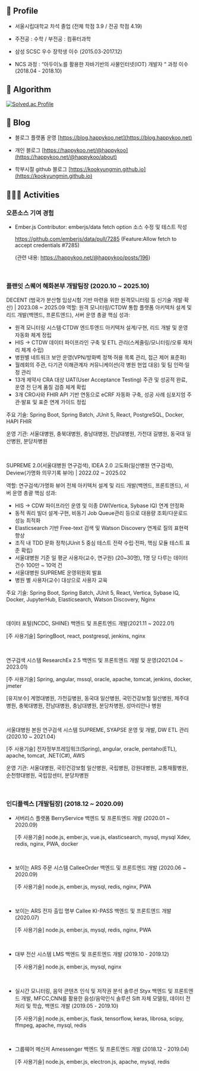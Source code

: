 ## 👤 Profile
- 서울시립대학교 차석 졸업 (전체 학점 3.9 / 전공 학점 4.19)

- 주전공 : 수학 / 부전공 : 컴퓨터과학

- 삼성 SCSC 우수 장학생 이수 (2015.03-2017.12)
  
- NCS 과정 : “아두이노를 활용한 자바기반의 사물인터넷(IOT) 개발자 “ 과정 이수 (2018.04 - 2018.10)

## 📙 Algorithm
[![Solved.ac Profile](http://mazassumnida.wtf/api/v2/generate_badge?boj=gguri4549)](https://solved.ac/gguri4549/)

## 📒 Blog
- 블로그 플랫폼 운영 [https://blog.happykoo.net](https://blog.happykoo.net)

- 개인 블로그 [https://happykoo.net/@happykoo](https://happykoo.net/@happykoo/about)

- 학부시절 github 블로그 [https://kookyungmin.github.io](https://kookyungmin.github.io)

## 🏃🏻‍♂️ Activities
### 오픈소스 기여 경험
- Ember.js Contributor: emberjs/data fetch option 소스 수정 및 테스트 작성 
  
    https://github.com/emberjs/data/pull/7285 (Feature:Allow fetch to accept credentials #7285)
  
    (관련 내용: https://happykoo.net/@happykoo/posts/196)

  <br>

### 플랜잇 스퀘어 혜화본부 개발팀장 (2020.10 ~ 2025.10)


DECENT (범국가 분산형 임상시험 기반 마련을 위한 원격모니터링 등 신기술 개발·확산) | 2023.08 ~ 2025.09
역할: 원격 모니터링/CTDW 통합 플랫폼 아키텍처 설계 및 리드 개발(백엔드, 프론트엔드), 서버 운영 총괄
핵심 성과:
- 원격 모니터링 시스템·CTDW 엔드투엔드 아키텍처 설계/구현, 리드 개발 및 운영 자동화 체계 정립
- HIS → CTDW 데이터 파이프라인 구축 및 ETL 관리(스케줄링/모니터링/오류 재처리 체계 수립)
- 병원별 네트워크 보안 운영(VPN/방화벽 정책·허용 목록 관리, 접근 제어 표준화)
- 월례회의 주관, 다기관 이해관계자 커뮤니케이션(각 병원 현업 대응) 및 팀 인력·일정 관리
- 13개 제약사 CRA 대상 UAT(User Acceptance Testing) 주관 및 성공적 완료, 운영 전 단계 품질 검증 체계 확립
- 3개 CRO사와 FHIR API 기반 연동으로 eCRF 자동화 구축, 성공 사례 심포지엄 주관·발표 및 표준 연계 가이드 정립

주요 기술: Spring Boot, Spring Batch, JUnit 5, React, PostgreSQL, Docker, HAPI FHIR

운영 기관: 서울대병원, 충북대병원, 충남대병원, 전남대병원, 가천대 길병원, 동국대 일산병원, 분당차병원

<br>

SUPREME 2.0(서울대병원 연구검색), IDEA 2.0 고도화(일산병원 연구검색), Deview(가명화 의무기록 뷰어) | 2022.02 ~ 2025.02

역할: 연구검색/가명화 뷰어 전체 아키텍처 설계 및 리드 개발(백엔드, 프론트엔드), 서버 운영 총괄
핵심 성과:
- HIS → CDW 파이프라인 운영 및 이종 DW(Vertica, Sybase IQ) 연계 안정화
- 동적 쿼리 빌더 설계·구현, 비동기 Job Queue관리 등으로 대용량 조회/다운로드 성능 최적화
- Elasticsearch 기반 Free-text 검색 및 Watson Discovery 연계로 질의 표현력 향상
- 조직 내 TDD 문화 정착(JUnit 5 중심 테스트 전략 수립·전파, 핵심 모듈 테스트 표준 확립)
- 서울대병원 기준 일 평균 사용자(교수, 연구원) (20~30명), 1명 당 다루는 데이터 건수 100만 ~ 10억 건
- 서울대병원 SUPREME 운영위원회 발표
- 병원 별 사용자(교수) 대상으로 사용자 교육

주요 기술: Spring Boot, Spring Batch, JUnit 5, React, Vertica, Sybase IQ, Docker, JupyterHub, Elasticsearch, Watson Discovery, Nginx

<br>

데이터 포털(NCDC, SHINE) 백엔드 및 프론트엔드 개발(2021.11 ~ 2022.01)

[주 사용기술] SpringBoot, react, postgresql, jenkins, nginx

<br>

연구검색 시스템 ResearchEx 2.5 백엔드 및 프론트엔드 개발 및 운영(2021.04 ~ 2023.01)

[주 사용기술] Spring, angular, mssql, oracle, apache, tomcat, jenkins, docker, jmeter

[유지보수] 계명대병원, 가천길병원, 동국대 일산병원, 국민건강보험 일산병원, 제주대병원, 충북대병원, 전남대병원, 충남대병원, 분당차병원, 성마리안나 병원

<br>

서울대병원 본원 연구검색 시스템 SUPREME, SYAPSE 운영 및 개발, DW ETL 관리(2020.10 ~ 2021.04)

[주 사용기술] 전자정부프레임워크(Spring), angular, oracle, pentaho(ETL), apache, tomcat, .NET(C#), AWS

운영 기관: 서울대병원, 국민건강보험 일산병원, 국립병원, 강원대병원, 교통재활병원, 순천향대병원, 국립암센터, 분당차병원



<br>

### 인디플렉스 [개발팀장] (2018.12 ~ 2020.09)

- 서버리스 플랫폼 BerryService 백엔드 및 프론트엔드 개발 (2020.01 ~ 2020.09)
  
    [주 사용기술] node.js, ember.js, vue.js, elasticsearch, mysql, mysql Xdev, redis, nginx, PWA, docker

<br>

- 보이는 ARS 주문 시스템 CalleeOrder 백엔드 및 프론트엔드 개발 (2020.06 ~ 2020.09)

    [주 사용기술] node.js, ember.js, mysql, redis, nginx, PWA

<br>

- 보이는 ARS 전자 출입 명부 Callee KI-PASS 백엔드 및 프론트엔드 개발 (2020.07)

  [주 사용기술] node.js, ember.js, mysql, redis, nginx, PWA

<br>

- 대부 전산 시스템 LMS 백엔드 및 프론트엔드 개발 (2019.10 - 2019.12)

  [주 사용기술] node.js, ember.js, mysql, nginx

<br>

- 실시간 모니터링, 음악 콘텐츠 인식 및 저작권 분석 솔루션 Styx 백엔드 및 프론트엔드 개발,
MFCC,CNN를 활용한 음성/음악인식 솔루션 Sift 자체 모델링, 데이터 전처리 및 학습, 백엔드 개발 (2019.05 - 2019.10)

    [주 사용기술] node.js, ember.js, flask, tensorflow, keras, librosa, scipy, ffmpeg, apache, mysql, redis

<br>

- 그룹웨어 메신저 Amessenger 백엔드 및 프론트엔드 개발 (2018.12 - 2019.04)
  
    [주 사용기술] node.js, ember.js, electron.js, apache, mysql, redis







